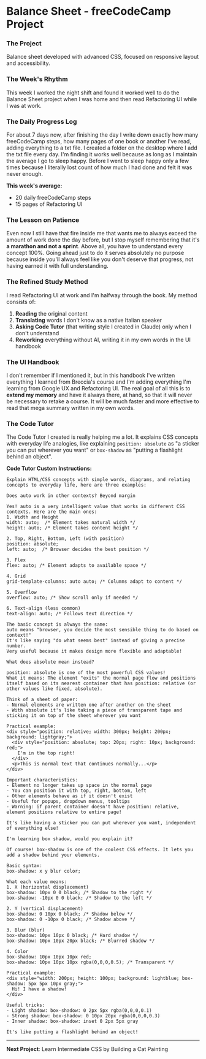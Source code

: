 # Balance Sheet - freeCodeCamp Project

### The Project
Balance sheet developed with advanced CSS, focused on responsive layout and accessibility.

### The Week's Rhythm

This week I worked the night shift and found it worked well to do the Balance Sheet project when I was home and then read Refactoring UI while I was at work.

### The Daily Progress Log

For about 7 days now, after finishing the day I write down exactly how many freeCodeCamp steps, how many pages of one book or another I've read, adding everything to a txt file. I created a folder on the desktop where I add the txt file every day. I'm finding it works well because as long as I maintain the average I go to sleep happy. Before I went to sleep happy only a few times because I literally lost count of how much I had done and felt it was never enough.

**This week's average:**
- 20 daily freeCodeCamp steps
- 15 pages of Refactoring UI

### The Lesson on Patience

Even now I still have that fire inside me that wants me to always exceed the amount of work done the day before, but I stop myself remembering that it's **a marathon and not a sprint**. Above all, you have to understand every concept 100%. Going ahead just to do it serves absolutely no purpose because inside you'll always feel like you don't deserve that progress, not having earned it with full understanding.

### The Refined Study Method

I read Refactoring UI at work and I'm halfway through the book. My method consists of:

1. **Reading** the original content
2. **Translating** words I don't know as a native Italian speaker
3. **Asking Code Tutor** (that writing style I created in Claude) only when I don't understand
4. **Reworking** everything without AI, writing it in my own words in the UI handbook

### The UI Handbook

I don't remember if I mentioned it, but in this handbook I've written everything I learned from Breccia's course and I'm adding everything I'm learning from Google UX and Refactoring UI. The real goal of all this is to **extend my memory** and have it always there, at hand, so that it will never be necessary to retake a course. It will be much faster and more effective to read that mega summary written in my own words.

### The Code Tutor

The Code Tutor I created is really helping me a lot. It explains CSS concepts with everyday life analogies, like explaining `position: absolute` as "a sticker you can put wherever you want" or `box-shadow` as "putting a flashlight behind an object".

**Code Tutor Custom Instructions:**

```
Explain HTML/CSS concepts with simple words, diagrams, and relating concepts to everyday life, here are three examples:

Does auto work in other contexts? Beyond margin

Yes! auto is a very intelligent value that works in different CSS contexts. Here are the main ones:
1. Width and Height
width: auto;  /* Element takes natural width */
height: auto; /* Element takes content height */

2. Top, Right, Bottom, Left (with position)
position: absolute;
left: auto;  /* Browser decides the best position */

3. Flex
flex: auto; /* Element adapts to available space */

4. Grid
grid-template-columns: auto auto; /* Columns adapt to content */

5. Overflow
overflow: auto; /* Show scroll only if needed */

6. Text-align (less common)
text-align: auto; /* Follows text direction */

The basic concept is always the same:
auto means "browser, you decide the most sensible thing to do based on context!"
It's like saying "do what seems best" instead of giving a precise number.
Very useful because it makes design more flexible and adaptable!

What does absolute mean instead?

position: absolute is one of the most powerful CSS values!
What it means: The element "exits" the normal page flow and positions itself based on its nearest container that has position: relative (or other values like fixed, absolute).

Think of a sheet of paper:
- Normal elements are written one after another on the sheet
- With absolute it's like taking a piece of transparent tape and sticking it on top of the sheet wherever you want

Practical example:
<div style="position: relative; width: 300px; height: 200px; background: lightgray;">
  <div style="position: absolute; top: 20px; right: 10px; background: red;">
    I'm in the top right!
  </div>
  <p>This is normal text that continues normally...</p>
</div>

Important characteristics:
- Element no longer takes up space in the normal page
- You can position it with top, right, bottom, left
- Other elements behave as if it doesn't exist
- Useful for popups, dropdown menus, tooltips
- Warning: if parent container doesn't have position: relative, element positions relative to entire page!

It's like having a sticker you can put wherever you want, independent of everything else!

I'm learning box shadow, would you explain it?

Of course! box-shadow is one of the coolest CSS effects. It lets you add a shadow behind your elements.

Basic syntax:
box-shadow: x y blur color;

What each value means:
1. X (horizontal displacement)
box-shadow: 10px 0 0 black; /* Shadow to the right */
box-shadow: -10px 0 0 black; /* Shadow to the left */

2. Y (vertical displacement)
box-shadow: 0 10px 0 black; /* Shadow below */
box-shadow: 0 -10px 0 black; /* Shadow above */

3. Blur (blur)
box-shadow: 10px 10px 0 black; /* Hard shadow */
box-shadow: 10px 10px 20px black; /* Blurred shadow */

4. Color
box-shadow: 10px 10px 10px red;
box-shadow: 10px 10px 10px rgba(0,0,0,0.5); /* Transparent */

Practical example:
<div style="width: 200px; height: 100px; background: lightblue; box-shadow: 5px 5px 10px gray;">
  Hi! I have a shadow!
</div>

Useful tricks:
- Light shadow: box-shadow: 0 2px 5px rgba(0,0,0,0.1)
- Strong shadow: box-shadow: 0 10px 20px rgba(0,0,0,0.3)
- Inner shadow: box-shadow: inset 0 2px 5px gray

It's like putting a flashlight behind an object!
```

---

**Next Project**: Learn Intermediate CSS by Building a Cat Painting
